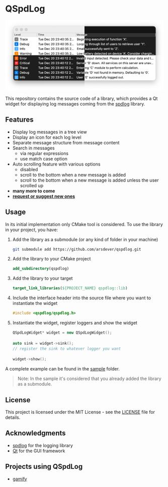 # QSpdLog

![QSpdLog](docs/images/demo_screenshot.png)

This repository contains the source code of a library, which provides a Qt widget for displaying log messages coming from the [spdlog](https://github.com/gabime/spdlog) library.

## Features

* Display log messages in a tree view
* Display an icon for each log level
* Separate message structure from message content
* Search in messages
  * via regular expressions
  * use match case option
* Auto scrolling feature with various options
  * disabled
  * scroll to the bottom when a new message is added
  * scroll to the bottom when a new message is added unless the user scrolled up
* **many more to come**
* **[request or suggest new ones](https://github.com/arsdever/qspdlog/issues/new/choose)**

## Usage

In its initial implementation only CMake tool is considered. To use the library in your project, you have:

1. Add the library as a submodule (or any kind of folder in your machine)

   ```bash
   git submodule add https://github.com/arsdever/qspdlog.git
   ```

2. Add the library to your CMake project

   ```cmake
   add_subdirectory(qspdlog)
   ```

3. Add the library to your target

   ```cmake
   target_link_libraries(${PROJECT_NAME} qspdlog::lib)
   ```

4. Include the interface header into the source file where you want to instantiate the widget

   ```cpp
   #include <qspdlog/qspdlog.h>
   ```

5. Instantiate the widget, register loggers and show the widget

   ```cpp
   QSpdLogWidget* widget = new QSpdLogWidget();

   auto sink = widget->sink();
   // register the sink to whatever logger you want

   widget->show();
   ```

A complete example can be found in the [sample](sample) folder.

> Note: In the sample it's considered that you already added the library as a submodule.

## License

This project is licensed under the MIT License - see the [LICENSE](LICENSE) file for details.

## Acknowledgments

* [spdlog](https://github.com/gabime/spdlog) for the logging library
* [Qt](https://www.qt.io/) for the GUI framework

## Projects using QSpdLog

* [gamify](https://github.com/arsdever/gamify)

